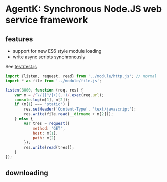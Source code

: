# AgentK: Synchronous Node.JS web service framework

## features

  - support for new ES6 style module loading
  - write async scripts synchronously

See [test/test.js](test/test.js)

```js
import {listen, request, read} from '../module/http.js'; // normal
import * as file from '../module/file.js';

listen(3000, function (req, res) {
    var m = /^\/([^/]+)(.+)/.exec(req.url);
    console.log(m[1], m[2]);
    if (m[1] === 'static') {
        res.setHeader('Content-Type', 'text/javascript');
        res.write(file.read(__dirname + m[2]));
    } else {
        var tres = request({
            method: 'GET',
            host: m[1],
            path: m[2]
        });
        res.write(read(tres));
    }
});
```

## downloading
